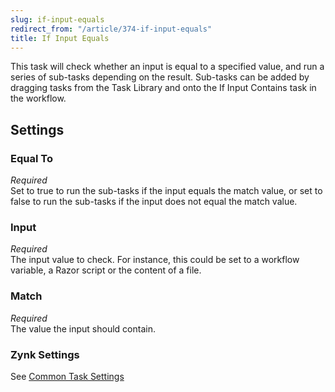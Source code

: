 ```yaml
---
slug: if-input-equals
redirect_from: "/article/374-if-input-equals"
title: If Input Equals
---
```

This task will check whether an input is equal to a specified value, and run a series of sub-tasks depending on the result. Sub-tasks can be added by dragging tasks from the Task Library and onto the If Input Contains task in the workflow.

## Settings
### Equal To
_Required_  
Set to true to run the sub-tasks if the input equals the match value, or set to false to run the sub-tasks if the input does not equal the match value.

### Input
_Required_  
The input value to check. For instance, this could be set to a workflow variable, a Razor script or the content of a file.

### Match
_Required_  
The value the input should contain.

### Zynk Settings
See [Common Task Settings](common-task-settings)